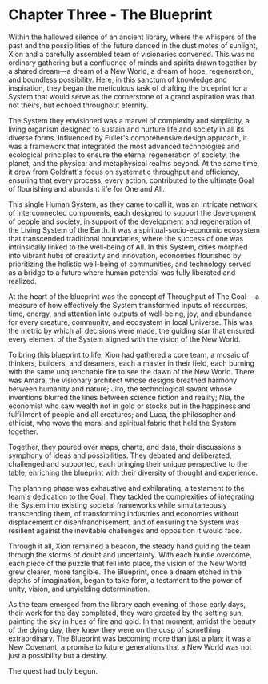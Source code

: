 # Chapter Three - The Blueprint

Within the hallowed silence of an ancient library, where the whispers of the past and the possibilities of the future danced in the dust motes of sunlight, Xion and a carefully assembled team of visionaries convened. This was no ordinary gathering but a confluence of minds and spirits drawn together by a shared dream—a dream of a New World, a dream of hope, regeneration, and boundless possibility. Here, in this sanctum of knowledge and inspiration, they began the meticulous task of drafting the blueprint for a System that would serve as the cornerstone of a grand aspiration was that not theirs, but echoed throughout eternity. 

The System they envisioned was a marvel of complexity and simplicity, a living organism designed to sustain and nurture life and society in all its diverse forms. Influenced by Fuller's comprehensive design approach, it was a framework that integrated the most advanced technologies and ecological principles to ensure the eternal regeneration of society, the planet, and the physical and metaphysical realms beyond. At the same time, it drew from Goldratt's focus on systematic throughput and efficiency, ensuring that every process, every action, contributed to the ultimate Goal of flourishing and abundant life for One and All.

This single Human System, as they came to call it, was an intricate network of interconnected components, each designed to support the development of people and society, in support of the development and regeneration of the Living System of the Earth. It was a spiritual-socio-economic ecosystem that transcended traditional boundaries, where the success of one was intrinsically linked to the well-being of All. In this System, cities morphed into vibrant hubs of creativity and innovation, economies flourished by prioritizing the holistic well-being of communities, and technology served as a bridge to a future where human potential was fully liberated and realized.

At the heart of the blueprint was the concept of Throughput of The Goal— a measure of how effectively the System transformed inputs of resources, time, energy, and attention into outputs of well-being, joy, and abundance for every creature, community, and ecosystem in local Universe. This was the metric by which all decisions were made, the guiding star that ensured every element of the System aligned with the vision of the New World.

To bring this blueprint to life, Xion had gathered a core team, a mosaic of thinkers, builders, and dreamers, each a master in their field, each burning with the same unquenchable fire to see the dawn of the New World. There was Amara, the visionary architect whose designs breathed harmony between humanity and nature; Jiro, the technological savant whose inventions blurred the lines between science fiction and reality; Nia, the economist who saw wealth not in gold or stocks but in the happiness and fulfillment of people and all creatures; and Luca, the philosopher and ethicist, who wove the moral and spiritual fabric that held the System together.

Together, they poured over maps, charts, and data, their discussions a symphony of ideas and possibilities. They debated and deliberated, challenged and supported, each bringing their unique perspective to the table, enriching the blueprint with their diversity of thought and experience.

The planning phase was exhaustive and exhilarating, a testament to the team's dedication to the Goal. They tackled the complexities of integrating the System into existing societal frameworks while simultaneously transcending them, of transforming industries and economies without displacement or disenfranchisement, and of ensuring the System was resilient against the inevitable challenges and opposition it would face.

Through it all, Xion remained a beacon, the steady hand guiding the team through the storms of doubt and uncertainty. With each hurdle overcome, each piece of the puzzle that fell into place, the vision of the New World grew clearer, more tangible. The Blueprint, once a dream etched in the depths of imagination, began to take form, a testament to the power of unity, vision, and unyielding determination.

As the team emerged from the library each evening of those early days, their work for the day completed, they were greeted by the setting sun, painting the sky in hues of fire and gold. In that moment, amidst the beauty of the dying day, they knew they were on the cusp of something extraordinary. The Blueprint was becoming more than just a plan; it was a New Covenant, a promise to future generations that a New World was not just a possibility but a destiny.

The quest had truly begun.
